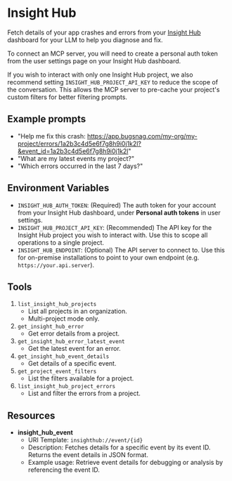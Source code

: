 # Insight Hub

Fetch details of your app crashes and errors from your [Insight Hub](https://www.smartbear.com/insight-hub) dashboard for your LLM to help you diagnose and fix.

To connect an MCP server, you will need to create a personal auth token from the user settings page on your Insight Hub dashboard.

If you wish to interact with only one Insight Hub project, we also recommend setting `INSIGHT_HUB_PROJECT_API_KEY` to reduce the scope of the conversation. This allows the MCP server to pre-cache your project's custom filters for better filtering prompts.

## Example prompts

- "Help me fix this crash: https://app.bugsnag.com/my-org/my-project/errors/1a2b3c4d5e6f7g8h9i0j1k2l?&event_id=1a2b3c4d5e6f7g8h9i0j1k2l"
- "What are my latest events my project?"
- "Which errors occurred in the last 7 days?"

## Environment Variables

- `INSIGHT_HUB_AUTH_TOKEN`: (Required) The auth token for your account from your Insight Hub dashboard, under **Personal auth tokens** in user settings.
- `INSIGHT_HUB_PROJECT_API_KEY`: (Recommended) The API key for the Insight Hub project you wish to interact with. Use this to scope all operations to a single project.
- `INSIGHT_HUB_ENDPOINT`: (Optional) The API server to connect to. Use this for on-premise installations to point to your own endpoint (e.g. `https://your.api.server`).

## Tools

1. `list_insight_hub_projects`
   - List all projects in an organization.
   - Multi-project mode only.
2. `get_insight_hub_error`
   - Get error details from a project.
3. `get_insight_hub_error_latest_event`
   - Get the latest event for an error.
4. `get_insight_hub_event_details`
   - Get details of a specific event.
5. `get_project_event_filters`
   - List the filters available for a project.
6. `list_insight_hub_project_errors`
   - List and filter the errors from a project.

## Resources

- **insight_hub_event**
  - URI Template: `insighthub://event/{id}`
  - Description: Fetches details for a specific event by its event ID. Returns the event details in JSON format.
  - Example usage: Retrieve event details for debugging or analysis by referencing the event ID.